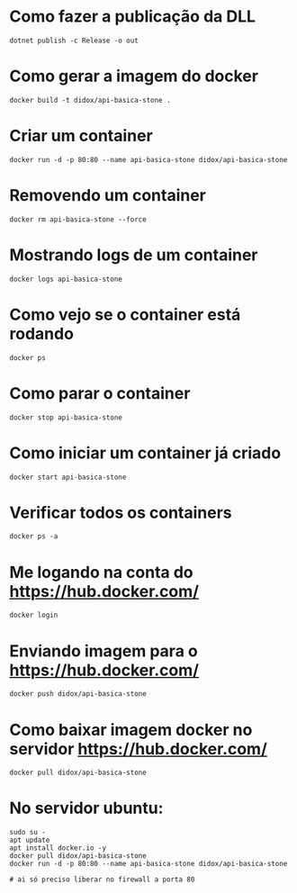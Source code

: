 # Como fazer a publicação da DLL
```shell
dotnet publish -c Release -o out
```

# Como gerar a imagem do docker
```shell
docker build -t didox/api-basica-stone .
```

# Criar um container
```shell
docker run -d -p 80:80 --name api-basica-stone didox/api-basica-stone
```

# Removendo um container
```shell
docker rm api-basica-stone --force
```

# Mostrando logs de um container
```shell
docker logs api-basica-stone
```

# Como vejo se o container está rodando
```shell
docker ps
```

# Como parar o container
```shell
docker stop api-basica-stone
```

# Como iniciar um container já criado
```shell
docker start api-basica-stone
```

# Verificar todos os containers
```shell
docker ps -a
```

# Me logando na conta do https://hub.docker.com/
```shell
docker login
```

# Enviando imagem para o https://hub.docker.com/
```shell
docker push didox/api-basica-stone
```

# Como baixar imagem docker no servidor https://hub.docker.com/
```shell
docker pull didox/api-basica-stone
```

# No servidor ubuntu:
```shell
sudo su -
apt update
apt install docker.io -y
docker pull didox/api-basica-stone
docker run -d -p 80:80 --name api-basica-stone didox/api-basica-stone

# ai só preciso liberar no firewall a porta 80
```

